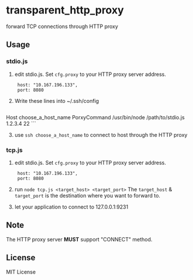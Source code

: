 # transparent_http_proxy
forward TCP connections through HTTP proxy


## Usage
### stdio.js
1. edit stdio.js. Set `cfg.proxy` to your HTTP proxy server address.
    ```
     host: "10.167.196.133",
     port: 8080
    ```

2. Write these lines into ~/.ssh/config
	```
Host choose_a_host_name
    PorxyCommand /usr/bin/node /path/to/stdio.js 1.2.3.4 22
	```

3. use `ssh choose_a_host_name` to connect to host through the HTTP proxy

### tcp.js
1. edit stdio.js. Set `cfg.proxy` to your HTTP proxy server address.
	```
     host: "10.167.196.133",
     port: 8080
	```
	
2. run `node tcp.js <target_host> <target_port>`
   The `target_host` & `target_port` is the destination where you want to forward to.

3. let your application to connect to 127.0.0.1:9231


## Note
The HTTP proxy server **MUST** support "CONNECT" method.

## License
MIT License


